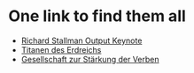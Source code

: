 # One link to find them all

- [Richard Stallman Output Keynote](http://ftp.agdsn.de/pub/mirrors/pr%C3%A4dikat%20wertvoll/Stallman.webm)
- [Titanen des Erdreichs](https://www.youtube.com/watch?v=X4wmz-QPfiI)
- [Gesellschaft zur Stärkung der Verben](https://neutsch.org/Starke_Verben/A)
